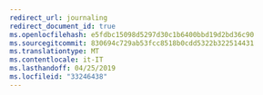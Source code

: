 ```yaml
---
redirect_url: journaling
redirect_document_id: true
ms.openlocfilehash: e5fdbc15098d5297d30c1b6400bbd19d2bd36c90
ms.sourcegitcommit: 830694c729ab53fcc8518b0cdd5322b322514431
ms.translationtype: MT
ms.contentlocale: it-IT
ms.lasthandoff: 04/25/2019
ms.locfileid: "33246438"
---
```

